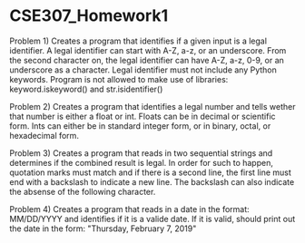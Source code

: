 # CSE307_Homework1

Problem 1) Creates a program that identifies if a given input is a legal identifier. A legal identifier can start with A-Z, a-z, or an underscore. From the second character on, the legal identifier can have A-Z, a-z, 0-9, or an underscore as a character. Legal identifier must not include any Python keywords.
Program is not allowed to make use of libraries: keyword.iskeyword() and str.isidentifier()

Problem 2) Creates a program that identifies a legal number and tells wether that number is either a float or int. Floats can be in decimal or scientific form. Ints can either be in standard integer form, or in binary, octal, or hexadecimal form.

Problem 3) Creates a program that reads in two sequential strings and determines if the combined result is legal. In order for such to happen, quotation marks must match and if there is a second line, the first line must end with a backslash to indicate a new line. The backslash can also indicate the absense of the following character.

Problem 4) Creates a program that reads in a date in the format: MM/DD/YYYY and identifies if it is a valide date. If it is valid, should print out the date in the form: "Thursday, February 7, 2019"
